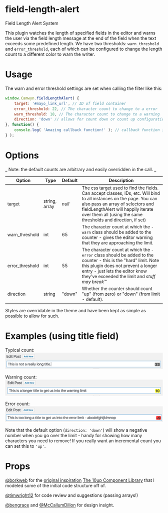 field-length-alert
=====================

Field Length Alert System

This plugin watches the length of specified fields in the editor and warns the
user via the field length message at the end of the field when the text exceeds
some predefined length. We have two thresholds: `warn_threshold` and `error_threshold`,
each of which can be configured to change the length count to a different color
to warn the writer.

Usage
=============
The warn and error threshold settings are set when calling the
filter like this:
```javascript
window.Camwyn.fieldLengthAlert( {
	target: '#mayo_link_url', // ID of field container
	error_threshold: 22, // The character count to change to a error
	warn_threshold: 18, // The character count to change to a warning
	direction: 'down' // allows for count down or count up configuration, default is count down.
}, function() {
	console.log( 'Amazing callback function!' ); // callback function if needed.
} );
```

Options
=============

_ Note: the default counts are arbitrary and easily overridden in the call. _

Option | Type | Default | Description
------ | ---- | ------- | -----------
target | string, array | _null_ | The css target used to find the fields. Can accept classes, IDs, etc. Will bind to all instances on the page. You can also pass an array of selectors and fieldLengthAlert will happily iterate over them all (using the same thresholds and direction, if set)
warn_threshold | int | 65 | The character count at which the `-warn` class should be added to the counter - gives the editor warning that they are approaching the limit.
error_threshold | int | 55 | The character count at which the `-error` class should be added to the counter - this is the "hard" limit. Note this plugin does not prevent a longer entry - just lets the editor know they've exceeded the limit and _stuff may break&trade;_
direction | string | "down" | Whether the counter should count "up" (from zero) or "down" (from limit - default).

Styles are overridable in the theme and have been kept as simple as possible to allow for such.

Examples (using title field)
=============
Typical count:
![typical count](assets/img/normal.png)

Warning count:
![warning count](assets/img/warn.png)

Error count:
![error count](assets/img/error.png)

Note that the default option (`direction: 'down'`) will show a negative number when you go over the limit - handy for showing how many characters you need to remove! If you really want an incremental count you can set this to `'up'`.

Props
=============
[@borkweb](https://github.com/borkweb) for the [original inspiration](https://github.com/borkweb/go-title-length-alert)
[The 10up Component Library](https://github.com/10up/wp-component-library) that I modeled some of the initial code structure off of.

[@timwright12](https://github.com/timwright12) for code review and suggestions (passing arrays!) 

[@bengrace](https://github.com/bengrace) and [@McCallumDillon](https://github.com/McCallumDillon) for design insight.

